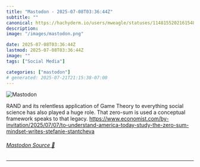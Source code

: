 ```yaml
---
title: "Mastodon - 2025-07-08T03:36:44Z"
subtitle: ""
canonical: https://hachyderm.io/users/mweagle/statuses/114815520216154831
description:
image: "/images/mastodon.png"

date: 2025-07-08T03:36:44Z
lastmod: 2025-07-08T03:36:44Z
image: ""
tags: ["Social Media"]

categories: ["mastodon"]
# generated: 2025-07-21T21:15:38-07:00
---
```

![Mastodon](/images/mastodon.png)

<p>RAND and its relentless application of Game Theory to everything social science has also played a huge role. That zero-sum is used a conceptual framework speaks to that legacy. <a href="https://www.economist.com/by-invitation/2025/07/07/to-understand-america-today-study-the-zero-sum-mindset-writes-stefanie-stantcheva" target="_blank" rel="nofollow noopener noreferrer" translate="no"><span class="invisible">https://www.</span><span class="ellipsis">economist.com/by-invitation/20</span><span class="invisible">25/07/07/to-understand-america-today-study-the-zero-sum-mindset-writes-stefanie-stantcheva</span></a></p>


###### [Mastodon Source 🐘](https://hachyderm.io/@mweagle/114815520216154831)

___
